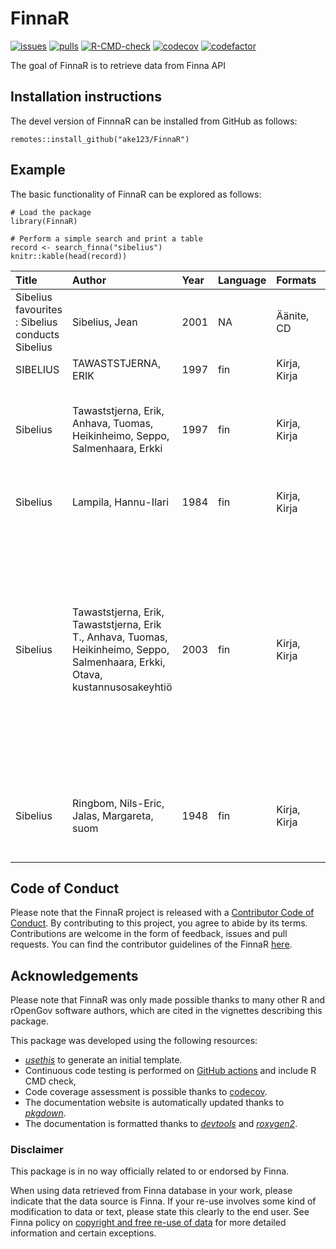# FinnaR

[![issues](https://img.shields.io/github/issues/ake123/FinnaR)](https://github.com/ake123/FinnaR/issues)
[![pulls](https://img.shields.io/github/issues-pr/ake123/FinnaR)](https://github.com/ake123/FinnaR/pulls)
[![R-CMD-check](https://github.com/ake123/FinnaR/workflows/rworkflows/badge.svg)](https://github.com/ake123/FinnaR/actions)
[![codecov](https://codecov.io/gh/ake123/FinnaR/branch/devel/graph/badge.svg)](https://app.codecov.io/gh/ake123/FinnaR?branch=devel)
[![codefactor](https://www.codefactor.io/repository/github/ake123/FinnaR/badge)](https://www.codefactor.io/repository/github/ake123/FinnaR)

The goal of FinnaR is to retrieve data from Finna API 

## Installation instructions
The devel version of FinnnaR can be installed from GitHub as follows:

```
remotes::install_github("ake123/FinnaR")
```

## Example
The basic functionality of FinnaR can be explored as follows:

```
# Load the package
library(FinnaR)

# Perform a simple search and print a table
record <- search_finna("sibelius")
knitr::kable(head(record))
```
|Title                                            |Author                                                                                                                          |Year |Language |Formats      |Subjects                                                                                                                                                                                                                              |Library                                                                               |Series |
|:------------------------------------------------|:-------------------------------------------------------------------------------------------------------------------------------|:----|:--------|:------------|:-------------------------------------------------------------------------------------------------------------------------------------------------------------------------------------------------------------------------------------|:-------------------------------------------------------------------------------------|:------|
|Sibelius favourites : Sibelius conducts Sibelius |Sibelius, Jean                                                                                                                  |2001 |NA       |Äänite, CD   |orkesterimusiikki, Suomi                                                                                                                                                                                                              |Lapin kirjasto, Kemi, Kemin kirjasto                                                  |NA     |
|SIBELIUS                                         |TAWASTSTJERNA, ERIK                                                                                                             |1997 |fin      |Kirja, Kirja |SIBELIUS                                                                                                                                                                                                                              |Anders-kirjastot, Ullava                                                              |NA     |
|Sibelius                                         |Tawaststjerna, Erik, Anhava, Tuomas, Heikinheimo, Seppo, Salmenhaara, Erkki                                                     |1997 |fin      |Kirja, Kirja |Sibelius, Jean.; 1800-luku; 1900-luku; säveltäjät; elämäkerrat; henkilöhistoria; Suomi                                                                                                                                                |Anders-kirjastot, Kokkola, Kannus                                                     |NA     |
|Sibelius                                         |Lampila, Hannu-Ilari                                                                                                            |1984 |fin      |Kirja, Kirja |Sibelius, Jean.                                                                                                                                                                                                                       |Helka-kirjastot, Suomalaisen Kirjallisuuden Seura                                     |NA     |
|Sibelius                                         |Tawaststjerna, Erik, Tawaststjerna, Erik T., Anhava, Tuomas, Heikinheimo, Seppo, Salmenhaara, Erkki, Otava, kustannusosakeyhtiö |2003 |fin      |Kirja, Kirja |Sibelius, Jean,, 1865-1957.; 1900-luku; 1800-luku; 1800-talet; 1900-talet; Composers, Finland, biography.; säveltäjät; henkilöhistoria; taidemusiikki; kompositörer; personhistoria; konstmusik; Suomi; Järvenpää; Finland; Träskända |Kansalliskirjasto, Arto                                                               |NA     |
|Sibelius                                         |Ringbom, Nils-Eric, Jalas, Margareta, suom                                                                                      |1948 |fin      |Kirja, Kirja |Sibelius, Jean.                                                                                                                                                                                                                       |Kirkes-kirjastot, Tuusula, Järvenpää, Tuusulan pääkirjasto, Järvenpään kirjasto, 1, 1 |NA     |
## Code of Conduct
Please note that the FinnaR project is released with a
[Contributor Code of Conduct](Link).
By contributing to this project, you agree to abide by its terms. Contributions
are welcome in the form of feedback, issues and pull requests. You can find the
contributor guidelines of the FinnaR
[here]().

## Acknowledgements
Please note that FinnaR was only made possible thanks to many other R and
rOpenGov software authors, which are cited in the vignettes describing
this package.

This package was developed using the following resources:

- [_usethis_](https://cran.r-project.org/web/packages/usethis/) to generate an
  initial template.
- Continuous code testing is performed on
  [GitHub actions](https://github.com/features/actions) and include R CMD check,
- Code coverage assessment is possible thanks to
  [codecov](https://app.codecov.io/gh/).
- The documentation website is automatically updated thanks to
  [_pkgdown_](https://cran.r-project.org/web/packages/pkgdown/).
- The documentation is formatted thanks to
  [_devtools_](https://cran.r-project.org/web/packages/devtools/) and
  [_roxygen2_](https://cran.r-project.org/web/packages/roxygen2/).

### Disclaimer

This package is in no way officially related to or endorsed by Finna.

When using data retrieved from Finna database in your work, please
indicate that the data source is Finna. If your re-use involves some
kind of modification to data or text, please state this clearly to the
end user. See Finna policy on [copyright and free re-use of
data](https://www.finna.fi/Content/terms?lng=en-gb) for more
detailed information and certain exceptions.
